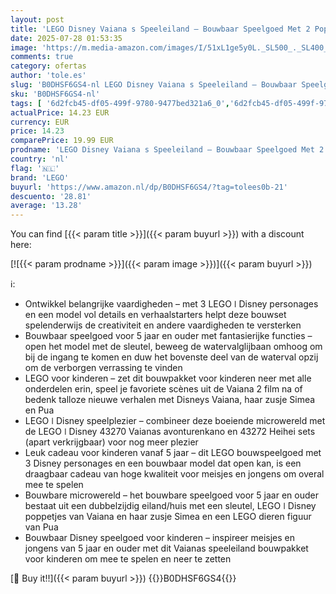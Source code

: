 ```yaml
---
layout: post
title: 'LEGO Disney Vaiana s Speeleiland – Bouwbaar Speelgoed Met 2 Poppetjes  Huis  Watervalglijbaan en Veel Accessoires – Verjaardagscadeau voor Meisjes Vanaf 5 Jaar – 43260'
date: 2025-07-28 01:53:35
image: 'https://m.media-amazon.com/images/I/51xL1ge5y0L._SL500_._SL400_.jpg'
comments: true
category: ofertas
author: 'tole.es'
slug: 'B0DHSF6GS4-nl LEGO Disney Vaiana s Speeleiland – Bouwbaar Speelgoed Met...'
sku: 'B0DHSF6GS4-nl'
tags: [ '6d2fcb45-df05-499f-9780-9477bed321a6_0','6d2fcb45-df05-499f-9780-9477bed321a6_501','Arborist Merchandising Root','Bouw- & constructiespeelgoed','Creatieve spellen','Educatief speelgoed','Self Service','Special Features Stores','Speelgoed & spellen','Speelgoedbouwsets','lego','🇳🇱', ]
actualPrice: 14.23 EUR
currency: EUR
price: 14.23
comparePrice: 19.99 EUR
prodname: 'LEGO Disney Vaiana s Speeleiland – Bouwbaar Speelgoed Met 2 Poppetjes  Huis  Watervalglijbaan en Veel Accessoires – Verjaardagscadeau voor Meisjes Vanaf 5 Jaar – 43260'
country: 'nl'
flag: '🇳🇱'
brand: 'LEGO'
buyurl: 'https://www.amazon.nl/dp/B0DHSF6GS4/?tag=tolees0b-21'
descuento: '28.81'
average: '13.28'
---
```


You can find [{{< param title >}}]({{< param buyurl >}}) with a discount here:

[![{{< param prodname >}}]({{< param image >}})]({{< param buyurl >}})

ℹ️:

- Ontwikkel belangrijke vaardigheden – met 3 LEGO ǀ Disney personages en een model vol details en verhaalstarters helpt deze bouwset spelenderwijs de creativiteit en andere vaardigheden te versterken
- Bouwbaar speelgoed voor 5 jaar en ouder met fantasierijke functies – open het model met de sleutel, beweeg de watervalglijbaan omhoog om bij de ingang te komen en duw het bovenste deel van de waterval opzij om de verborgen verrassing te vinden
- LEGO voor kinderen – zet dit bouwpakket voor kinderen neer met alle onderdelen erin, speel je favoriete scènes uit de Vaiana 2 film na of bedenk talloze nieuwe verhalen met Disneys Vaiana, haar zusje Simea en Pua
- LEGO ǀ Disney speelplezier – combineer deze boeiende microwereld met de LEGO ǀ Disney 43270 Vaianas avonturenkano en 43272 Heihei sets (apart verkrijgbaar) voor nog meer plezier
- Leuk cadeau voor kinderen vanaf 5 jaar – dit LEGO bouwspeelgoed met 3 Disney personages en een bouwbaar model dat open kan, is een draagbaar cadeau van hoge kwaliteit voor meisjes en jongens om overal mee te spelen
- Bouwbare microwereld – het bouwbare speelgoed voor 5 jaar en ouder bestaat uit een dubbelzijdig eiland/huis met een sleutel, LEGO ǀ Disney poppetjes van Vaiana en haar zusje Simea en een LEGO dieren figuur van Pua
- Bouwbaar Disney speelgoed voor kinderen – inspireer meisjes en jongens van 5 jaar en ouder met dit Vaianas speeleiland bouwpakket voor kinderen om mee te spelen en neer te zetten

[🛒 Buy it!!]({{< param buyurl >}})
{{<world>}}B0DHSF6GS4{{</world>}}
